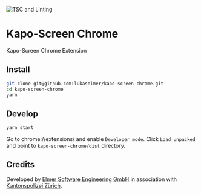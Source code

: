 ![TSC and Linting](https://github.com/lukaselmer/kapo-screen-chrome/workflows/TSC%20and%20Linting/badge.svg)

# Kapo-Screen Chrome

Kapo-Screen Chrome Extension

## Install

```sh
git clone git@github.com:lukaselmer/kapo-screen-chrome.git
cd kapo-screen-chrome
yarn
```

## Develop

```sh
yarn start
```

Go to chrome://extensions/ and enable `Developer mode`. Click `Load unpacked` and point to
`kapo-screen-chrome/dist` directory.

## Credits

Developed by [Elmer Software Engineering GmbH](https://elmer.app) in association with
[Kantonspolizei Zürich](kapo.zh.ch).
